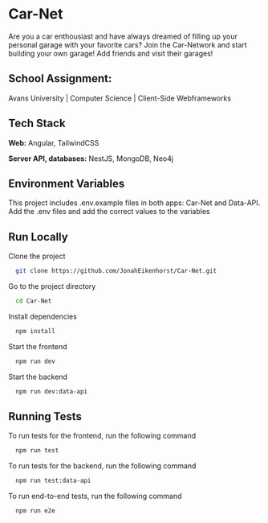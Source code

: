 # Car-Net

Are you a car enthousiast and have always dreamed of filling up your personal garage with your favorite cars?
Join the Car-Network and start building your own garage!
Add friends and visit their garages!

## School Assignment: 
Avans University | Computer Science | Client-Side Webframeworks

## Tech Stack

**Web:** 
Angular, TailwindCSS 

**Server API, databases:** 
NestJS, MongoDB, Neo4j

## Environment Variables

This project includes .env.example files in both apps: Car-Net and Data-API. 
Add the .env files and add the correct values to the variables

## Run Locally

Clone the project

```bash
  git clone https://github.com/JonahEikenhorst/Car-Net.git
```

Go to the project directory

```bash
  cd Car-Net
```

Install dependencies

```bash
  npm install
```

Start the frontend
```bash
  npm run dev
```

Start the backend

```bash
  npm run dev:data-api
```

## Running Tests

To run tests for the frontend, run the following command

```bash
  npm run test
```

To run tests for the backend, run the following command

```bash
  npm run test:data-api
```

To run end-to-end tests, run the following command 

```bash
  npm run e2e
```
